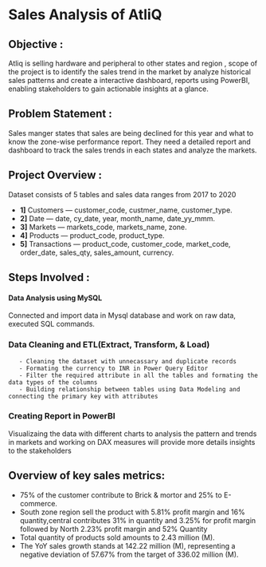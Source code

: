 # Sales Analysis of AtliQ 
## Objective : 
Atliq is selling hardware and peripheral to other states and region , scope of the project is to identify the sales trend in the market by analyze historical sales patterns and create a interactive dashboard, reports using PowerBI, enabling stakeholders to gain actionable insights at a glance. 
## Problem Statement :
Sales manger states that sales are being declined for this year and what to know the zone-wise performance report. They need a detailed report and dashboard to track the sales trends in each states and analyze the markets.
## Project Overview : 
Dataset consists of 5 tables and sales data ranges from 2017 to 2020
- **1]** Customers — customer_code, custmer_name, customer_type.
- **2]** Date — date, cy_date, year, month_name, date_yy_mmm.
- **3]** Markets — markets_code, markets_name, zone.
- **4]** Products — product_code, product_type.
- **5]** Transactions — product_code, customer_code, market_code, order_date, sales_qty, sales_amount, currency.
## Steps Involved : 
#### Data Analysis using MySQL
Connected and import data in Mysql database and work on raw data, executed SQL commands.
### Data Cleaning and ETL(Extract, Transform, & Load)
       - Cleaning the dataset with unnecassary and duplicate records
       - Formating the currency to INR in Power Query Editor 
       - Filter the required attribute in all the tables and formating the data types of the columns
       - Building relationship between tables using Data Modeling and connecting the primary key with attributes
### Creating Report in PowerBI
   Visualizaing the data with different charts to analysis the pattern and trends in markets and working on DAX measures will provide more details insights to the stakeholders 

## Overview of key sales metrics:
- 75% of the customer contribute to Brick & mortor and 25% to E-commerce.
- South zone region sell the product with 5.81% profit margin and 16% quantity,central contributes 31% in quantity and 3.25% for profit margin followed by North 2.23% profit margin and 52% Quantity 
- Total quantity of products sold amounts to 2.43 million (M).
- The YoY sales growth stands at 142.22 million (M), representing a negative deviation of 57.67% from the target of 336.02 million (M). 



